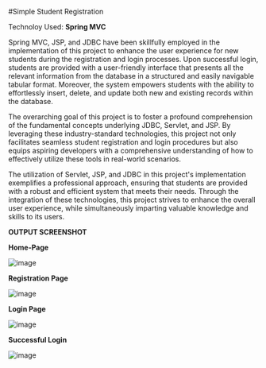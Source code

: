 #Simple Student Registration

Technoloy Used: **Spring MVC**

Spring MVC, JSP, and JDBC have been skillfully employed in the implementation of this project to enhance the user experience for new students during the registration and login processes. Upon successful login, students are provided with a user-friendly interface that presents all the relevant information from the database in a structured and easily navigable tabular format. Moreover, the system empowers students with the ability to effortlessly insert, delete, and update both new and existing records within the database.

The overarching goal of this project is to foster a profound comprehension of the fundamental concepts underlying JDBC, Servlet, and JSP. By leveraging these industry-standard technologies, this project not only facilitates seamless student registration and login procedures but also equips aspiring developers with a comprehensive understanding of how to effectively utilize these tools in real-world scenarios.

The utilization of Servlet, JSP, and JDBC in this project's implementation exemplifies a professional approach, ensuring that students are provided with a robust and efficient system that meets their needs. Through the integration of these technologies, this project strives to enhance the overall user experience, while simultaneously imparting valuable knowledge and skills to its users.


**OUTPUT SCREENSHOT**

**Home-Page**

![image](https://github.com/Manish6363/Simple_Student_Registration_Login_JSP/assets/145590479/a3a794c2-0272-4574-a4ff-596b44ad8301)


**Registration Page**

![image](https://github.com/Manish6363/Simple_Student_Registration_Login_JSP/assets/145590479/0fbc564e-1b71-44ad-a50b-4dd8afbd281a)

**Login Page**

![image](https://github.com/Manish6363/Simple_Student_Registration_Login_JSP/assets/145590479/5d9a9239-8002-4880-91d9-e34b8f819a80)


**Successful Login**

![image](https://github.com/Manish6363/Simple_Student_Registration_Login_JSP/assets/145590479/5c6a31e3-c4b5-45ac-8c33-fb314ef0919b)




